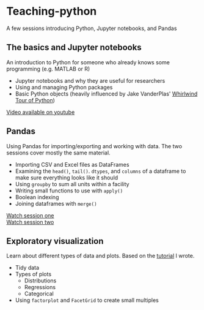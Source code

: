 # Teaching-python
A few sessions introducing Python, Jupyter notebooks, and Pandas

## The basics and Jupyter notebooks
An introduction to Python for someone who already knows some programming (e.g. MATLAB or R)
- Jupyter notebooks and why they are useful for researchers
- Using and managing Python packages
- Basic Python objects (heavily influenced by Jake VanderPlas' [Whirlwind Tour of Python](https://github.com/jakevdp/WhirlwindTourOfPython/tree/master/))

[Video available on youtube](https://youtu.be/DtVUgC5uNLI)

## Pandas
Using Pandas for importing/exporting and working with data. The two sessions cover mostly the same material.
- Importing CSV and Excel files as DataFrames
- Examining the `head()`, `tail()`. `dtypes`, and `columns` of a dataframe to make sure everything looks like it should
- Using `groupby` to sum all units within a facility
- Writing small functions to use with `apply()`
- Boolean indexing
- Joining dataframes with `merge()`

[Watch session one](https://youtu.be/Uuzc2iRupa0)  
[Watch session two](https://youtu.be/Jy6dc62jJrc)

## Exploratory visualization
Learn about different types of data and plots. Based on the [tutorial](https://github.com/gschivley/Visualization-tutorial) I wrote.
- Tidy data
- Types of plots
  - Distributions
  - Regressions
  - Categorical
- Using `factorplot` and `FacetGrid` to create small multiples
